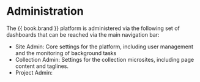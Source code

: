 # Administration

The {{ book.brand }} platform is administered via the following set of dashboards that can be reached via the main navigation bar:

- Site Admin: Core settings for the platform, including user management and the monitoring of background tasks
- Collection Admin: Settings for the collection microsites, including page content and taglines.
- Project Admin:

